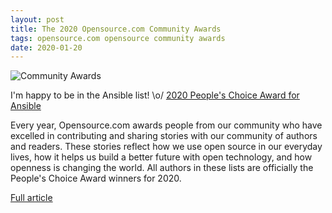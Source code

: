 ```yaml
---
layout: post
title: The 2020 Opensource.com Community Awards
tags: opensource.com opensource community awards
date: 2020-01-20
---
```


![Community Awards](https://opensource.com/sites/default/files/styles/image-full-size/public/lead-images/community_awards.png?itok=2plcyPJ-)

I'm happy to be in the Ansible list! \o/
[2020 People's Choice Award for Ansible](https://opensource.com/article/20/1/community-awards-winners#ansible)

Every year, Opensource.com awards people from our community who have excelled in 
contributing and sharing stories with our community of authors and readers. These 
stories reflect how we use open source in our everyday lives, how it helps us build 
a better future with open technology, and how openness is changing the world. All 
authors in these lists are officially the People's Choice Award winners for 2020.

[Full article](https://opensource.com/article/20/1/community-awards-winners)

